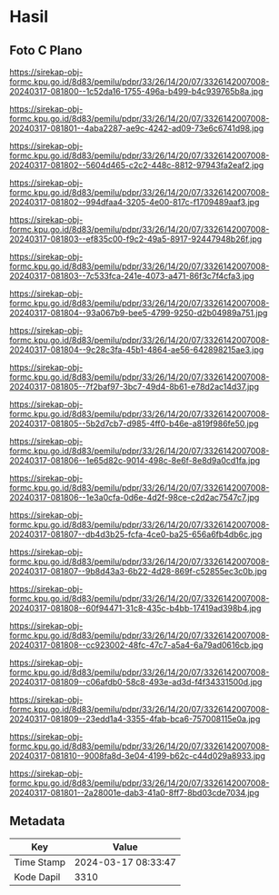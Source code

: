 # Hasil

## Foto C Plano

https://sirekap-obj-formc.kpu.go.id/8d83/pemilu/pdpr/33/26/14/20/07/3326142007008-20240317-081800--1c52da16-1755-496a-b499-b4c939765b8a.jpg

https://sirekap-obj-formc.kpu.go.id/8d83/pemilu/pdpr/33/26/14/20/07/3326142007008-20240317-081801--4aba2287-ae9c-4242-ad09-73e6c6741d98.jpg

https://sirekap-obj-formc.kpu.go.id/8d83/pemilu/pdpr/33/26/14/20/07/3326142007008-20240317-081802--5604d465-c2c2-448c-8812-97943fa2eaf2.jpg

https://sirekap-obj-formc.kpu.go.id/8d83/pemilu/pdpr/33/26/14/20/07/3326142007008-20240317-081802--994dfaa4-3205-4e00-817c-f1709489aaf3.jpg

https://sirekap-obj-formc.kpu.go.id/8d83/pemilu/pdpr/33/26/14/20/07/3326142007008-20240317-081803--ef835c00-f9c2-49a5-8917-92447948b26f.jpg

https://sirekap-obj-formc.kpu.go.id/8d83/pemilu/pdpr/33/26/14/20/07/3326142007008-20240317-081803--7c533fca-241e-4073-a471-86f3c7f4cfa3.jpg

https://sirekap-obj-formc.kpu.go.id/8d83/pemilu/pdpr/33/26/14/20/07/3326142007008-20240317-081804--93a067b9-bee5-4799-9250-d2b04989a751.jpg

https://sirekap-obj-formc.kpu.go.id/8d83/pemilu/pdpr/33/26/14/20/07/3326142007008-20240317-081804--9c28c3fa-45b1-4864-ae56-642898215ae3.jpg

https://sirekap-obj-formc.kpu.go.id/8d83/pemilu/pdpr/33/26/14/20/07/3326142007008-20240317-081805--7f2baf97-3bc7-49d4-8b61-e78d2ac14d37.jpg

https://sirekap-obj-formc.kpu.go.id/8d83/pemilu/pdpr/33/26/14/20/07/3326142007008-20240317-081805--5b2d7cb7-d985-4ff0-b46e-a819f986fe50.jpg

https://sirekap-obj-formc.kpu.go.id/8d83/pemilu/pdpr/33/26/14/20/07/3326142007008-20240317-081806--1e65d82c-9014-498c-8e6f-8e8d9a0cd1fa.jpg

https://sirekap-obj-formc.kpu.go.id/8d83/pemilu/pdpr/33/26/14/20/07/3326142007008-20240317-081806--1e3a0cfa-0d6e-4d2f-98ce-c2d2ac7547c7.jpg

https://sirekap-obj-formc.kpu.go.id/8d83/pemilu/pdpr/33/26/14/20/07/3326142007008-20240317-081807--db4d3b25-fcfa-4ce0-ba25-656a6fb4db6c.jpg

https://sirekap-obj-formc.kpu.go.id/8d83/pemilu/pdpr/33/26/14/20/07/3326142007008-20240317-081807--9b8d43a3-6b22-4d28-869f-c52855ec3c0b.jpg

https://sirekap-obj-formc.kpu.go.id/8d83/pemilu/pdpr/33/26/14/20/07/3326142007008-20240317-081808--60f94471-31c8-435c-b4bb-17419ad398b4.jpg

https://sirekap-obj-formc.kpu.go.id/8d83/pemilu/pdpr/33/26/14/20/07/3326142007008-20240317-081808--cc923002-48fc-47c7-a5a4-6a79ad0616cb.jpg

https://sirekap-obj-formc.kpu.go.id/8d83/pemilu/pdpr/33/26/14/20/07/3326142007008-20240317-081809--c06afdb0-58c8-493e-ad3d-f4f34331500d.jpg

https://sirekap-obj-formc.kpu.go.id/8d83/pemilu/pdpr/33/26/14/20/07/3326142007008-20240317-081809--23edd1a4-3355-4fab-bca6-757008115e0a.jpg

https://sirekap-obj-formc.kpu.go.id/8d83/pemilu/pdpr/33/26/14/20/07/3326142007008-20240317-081810--9008fa8d-3e04-4199-b62c-c44d029a8933.jpg

https://sirekap-obj-formc.kpu.go.id/8d83/pemilu/pdpr/33/26/14/20/07/3326142007008-20240317-081801--2a28001e-dab3-41a0-8ff7-8bd03cde7034.jpg


## Metadata

| Key        | Value               |
| ---------- | ------------------- |
| Time Stamp | 2024-03-17 08:33:47 |
| Kode Dapil | 3310                |



